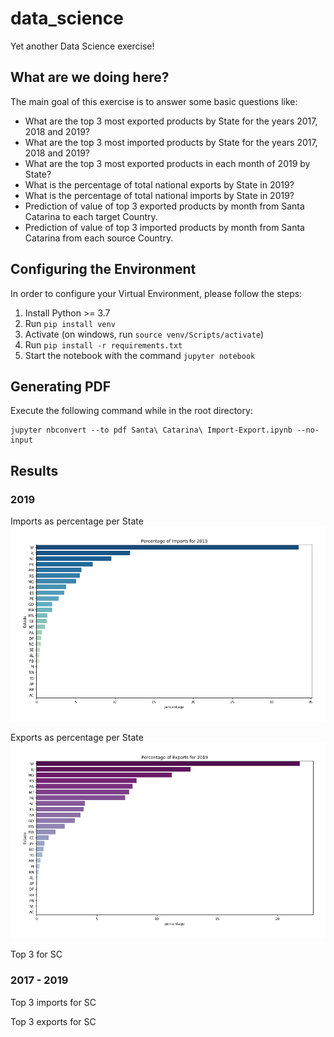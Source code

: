 # data_science
Yet another Data Science exercise!

## What are we doing here?

The main goal of this exercise is to answer some basic questions like:

* What are the top 3 most exported products by State for the years 2017, 2018 and 2019?
* What are the top 3 most imported products by State for the years 2017, 2018 and 2019?
* What are the top 3 most exported products in each month of 2019 by State?
* What is the percentage of total national exports by State in 2019?
* What is the percentage of total national imports by State in 2019?
* Prediction of value of top 3 exported products by month from Santa Catarina to each target Country.
* Prediction of value of top 3 imported products by month from Santa Catarina from each source Country.


## Configuring the Environment

In order to configure your Virtual Environment, please follow the steps:

1. Install Python >= 3.7
2. Run `pip install venv`
3. Activate (on windows, run `source venv/Scripts/activate`)
4. Run `pip install -r requirements.txt`
5. Start the notebook with the command `jupyter notebook`

## Generating PDF

Execute the following command while in the root directory:
```
jupyter nbconvert --to pdf Santa\ Catarina\ Import-Export.ipynb --no-input
```


## Results

### 2019
Imports as percentage per State
![Export Percentages for 2019](img/import_percentage_2019.png)

Exports as percentage per State
![Import Percentages for 2019](img/export_percentage_2019.png)

Top 3 for SC

### 2017 - 2019
Top 3 imports for SC

Top 3 exports for SC


